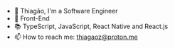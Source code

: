 - 👋 Thiagão, I'm a Software Engineer
- 👀 Front-End 
- 📚 TypeScript, JavaScript, React Native and React.js
- 📫 How to reach me: thiagaoz@proton.me

<!---
thiagaoz/thiagaoz is a ✨ special ✨ repository because its `README.md` (this file) appears on your GitHub profile.
You can click the Preview link to take a look at your changes.
--->
